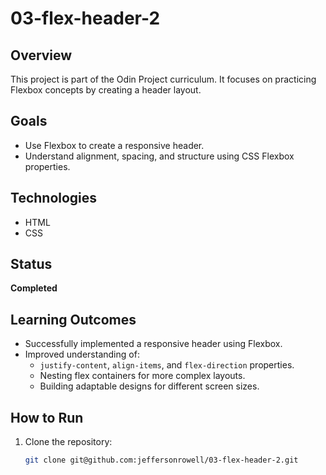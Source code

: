 # 03-flex-header-2

## Overview
This project is part of the Odin Project curriculum. It focuses on practicing Flexbox concepts by creating a header layout.

## Goals
- Use Flexbox to create a responsive header.
- Understand alignment, spacing, and structure using CSS Flexbox properties.

## Technologies
- HTML
- CSS

## Status
**Completed**

## Learning Outcomes
- Successfully implemented a responsive header using Flexbox.
- Improved understanding of:
  - `justify-content`, `align-items`, and `flex-direction` properties.
  - Nesting flex containers for more complex layouts.
  - Building adaptable designs for different screen sizes.

## How to Run
1. Clone the repository:
   ```bash
   git clone git@github.com:jeffersonrowell/03-flex-header-2.git 
